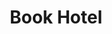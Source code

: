 ---
title: Book Hotel
api:
  file: TravClan-Hotels-Partner-APIs.yaml
  operationId: post_api-v1-hotels-itineraries-itrf0mc-book
hidden: false
---